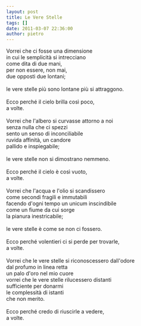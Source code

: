 ```yaml
---
layout: post
title: Le Vere Stelle
tags: []
date: 2011-03-07 22:36:00
author: pietro
---
```

<div dir="ltr" style="text-align: left">Vorrei che ci fosse una dimensione<br/>in cui le semplicità si intrecciano<br/>come dita di due mani,<br/>per non essere, non mai,<br/>due opposti due lontani;<br/><br/>le vere stelle più sono lontane più si attraggono.<br/><br/>Ecco perché il cielo brilla così poco,<br/>a volte.<br/><br/>Vorrei che l'albero si curvasse attorno a noi<br/>senza nulla che ci spezzi<br/>sento un senso di inconciliabile<br/>ruvida affinità, un candore<br/>pallido e inspiegabile;<br/><br/>le vere stelle non si dimostrano nemmeno.<br/><br/>Ecco perché il cielo è così vuoto,<br/>a volte.<br/><br/>Vorrei che l'acqua e l'olio si scandissero<br/>come secondi fragili e immutabili<br/>facendo d'ogni tempo un unicum inscindibile<br/>come un fiume da cui sorge<br/>la pianura inestricabile;<br/><br/>le vere stelle è come se non ci fossero.<br/><br/>Ecco perché volentieri ci si perde per trovarle,<br/>a volte.<br/><br/>Vorrei che le vere stelle si riconoscessero dall'odore<br/>dal profumo in linea retta<br/>un palo d'oro nel mio cuore<br/>vorrei che le vere stelle rilucessero distanti<br/>sufficiente per donarmi<br/>le complessità di istanti<br/>che non merito.<br/><br/>Ecco perché credo di riuscirle a vedere,<br/>a volte.<br/>
